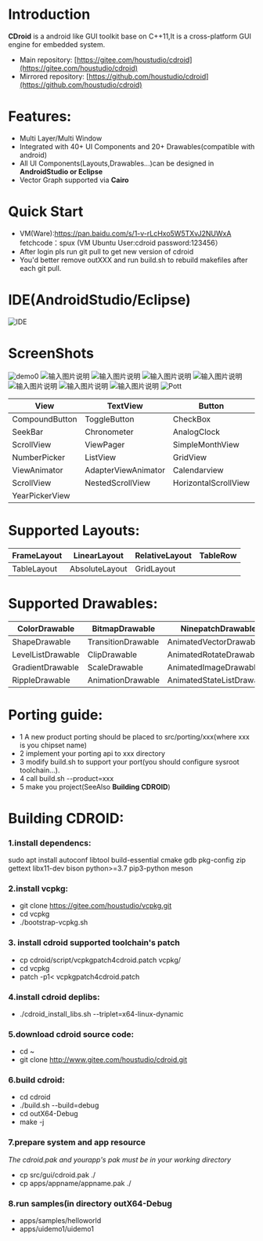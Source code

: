 # **Introduction**
**CDroid** is a android like GUI toolkit base on C++11,It is a cross-platform GUI engine for embedded system.
* Main repository: [https://gitee.com/houstudio/cdroid](https://gitee.com/houstudio/cdroid)
* Mirrored repository: [https://github.com/houstudio/cdroid](https://github.com/houstudio/cdroid)
# **Features:**
* Multi Layer/Multi Window 
* Integrated with 40+ UI Components and 20+ Drawables(compatible with android)
* All UI Components(Layouts,Drawables...)can be designed in **AndroidStudio or Eclipse** 
* Vector Graph supported via **Cairo**
# **Quick Start**
* VM(Ware):https://pan.baidu.com/s/1-v-rLcHxo5W5TXvJ2NUWxA fetchcode：spux (VM Ubuntu User:cdroid password:123456）
* After login pls run git pull to get new version of cdroid
* You'd better remove outXXX and run build.sh to rebuild makefiles after each git pull.
# **IDE(AndroidStudio/Eclipse)** 
![IDE](https://gitee.com/jiangcheng/cdroidX64/raw/master/apps/images/asd61236_ide.png)

# **ScreenShots**
![demo0](https://gitee.com/jiangcheng/cdroidX64/raw/master/apps/images/asd61236.gif)
![输入图片说明](https://foruda.gitee.com/images/1696897258873801535/181bd53c_8310459.png "coffee1.png")
![输入图片说明](https://foruda.gitee.com/images/1696897274979265997/cb22d7c6_8310459.png "coffee2.png")
![输入图片说明](https://foruda.gitee.com/images/1696897128191287720/7754542e_8310459.png "kdz10.png")
![输入图片说明](https://foruda.gitee.com/images/1696897669710472636/454e7f63_8310459.png "asd1.png")
![输入图片说明](https://foruda.gitee.com/images/1696897695571432137/8f6d2169_8310459.png "asd2.png")
![输入图片说明](https://foruda.gitee.com/images/1696897705672262478/c8736598_8310459.png "asd3.png")
![输入图片说明](https://foruda.gitee.com/images/1696897716776731960/47e420c7_8310459.png "asd4.png")
![Pott](https://gitee.com/houstudio/cdroid/raw/master/docs/images/screenshots/plot.png)

|  View         |     TextView      |  Button            |  ImageView    |  ImageButton  |
|---------------|-------------------|--------------------|---------------|---------------|
|CompoundButton |    ToggleButton   |     CheckBox       | RadioButton   |  ProgressBar  |
|   SeekBar     |   Chronometer     |    AnalogClock     |   ViewGroup   |  RadioGroup   |
|  ScrollView   |    ViewPager      |  SimpleMonthView   |    Switch     |   RatingBar   |
| NumberPicker  |     ListView      |     GridView       | RecyclerView  |  ViewFlipper  |
| ViewAnimator  |AdapterViewAnimator|    Calendarview    |SimpleMonthView| Chronometer   |
|  ScrollView   | NestedScrollView  |HorizontalScrollView| DateTimeView  |   ViewPager2  |
|YearPickerView |                   |                    |               |               |

# **Supported Layouts:**
| FrameLayout |  LinearLayout  | RelativeLayout | TableRow |
|-------------|----------------|----------------|----------|
| TableLayout | AbsoluteLayout |  GridLayout    |          |

# **Supported Drawables:**
|   ColorDrawable   |  BitmapDrawable  |    NinepatchDrawable    |  InsetDrawable  |
|-------------------|------------------|-------------------------|-----------------|
|ShapeDrawable      |TransitionDrawable|  AnimatedVectorDrawable |StateListDrawable|
| LevelListDrawable |   ClipDrawable   |  AnimatedRotateDrawable | RotateDrawable  |
|GradientDrawable   |  ScaleDrawable   |  AnimatedImageDrawable  | VectorDrawable  |
|  RippleDrawable   |AnimationDrawable |AnimatedStateListDrawable|  LayerDrawable  |

# **Porting guide:**

* 1 A new product porting should be placed to src/porting/xxx(where xxx is you chipset name)
* 2 implement your porting api to xxx directory
* 3 modify build.sh to support your port(you should configure sysroot toolchain...).
* 4 call build.sh --product=xxx
* 5 make you project(SeeAlso **Building CDROID**) 

# **Building CDROID:**
### 1.install dependencs:
 sudo apt install autoconf libtool build-essential cmake gdb pkg-config zip gettext libx11-dev bison python>=3.7 pip3-python meson
### 2.install vcpkg:
* git clone https://gitee.com/houstudio/vcpkg.git
* cd vcpkg
* ./bootstrap-vcpkg.sh
### 3. install cdroid supported toolchain's patch
* cp cdroid/script/vcpkgpatch4cdroid.patch vcpkg/
* cd vcpkg
* patch -p1< vcpkgpatch4cdroid.patch
### 4.install cdroid deplibs:
* ./cdroid_install_libs.sh --triplet=x64-linux-dynamic<br>
### 5.download cdroid source code:
* cd ~
* git clone http://www.gitee.com/houstudio/cdroid.git<br>
### 6.build cdroid:
* cd cdroid
* ./build.sh --build=debug
* cd outX64-Debug
* make -j
### 7.prepare system and app resource
*The cdroid.pak and yourapp's pak must be in your working directory*
* cp src/gui/cdroid.pak ./
* cp apps/appname/appname.pak ./
### 8.run samples(in directory outX64-Debug
* apps/samples/helloworld
* apps/uidemo1/uidemo1



